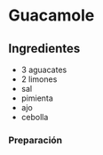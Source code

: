 # Guacamole 
## Ingredientes
* 3 aguacates
* 2 limones
* sal
* pimienta
* ajo
* cebolla
 
###  Preparación

